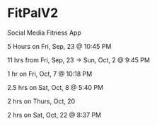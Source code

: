 # FitPalV2
 Social Media Fitness App

5 Hours on Fri, Sep, 23 @ 10:45 PM


11 hrs from Fri, Sep, 23 -> Sun, Oct, 2 @ 9:45 PM


1 hr on Fri, Oct, 7 @ 10:18 PM


2.5 hrs on Sat, Oct, 8 @ 5:40 PM

2 hrs on Thurs, Oct, 20

2 hrs on Sat, Oct, 22 @ 8:37 PM
